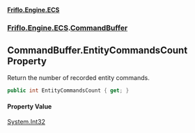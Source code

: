 #### [Friflo.Engine.ECS](index.md#'index')
### [Friflo.Engine.ECS](Friflo.Engine.ECS.md#'Friflo.Engine.ECS').[CommandBuffer](CommandBuffer.md#'Friflo.Engine.ECS.CommandBuffer')

## CommandBuffer.EntityCommandsCount Property

Return the number of recorded entity commands.

```csharp
public int EntityCommandsCount { get; }
```

#### Property Value
[System.Int32](https://docs.microsoft.com/en-us/dotnet/api/System.Int32#'System.Int32')